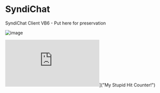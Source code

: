 # SyndiChat
SyndiChat Client VB6 - Put here for preservation

![image](https://github.com/tolsen64/SyndiChat/assets/5026562/7c36637a-34c2-43fd-898c-248bcefb9880)

![Hit Counter](http://tolsen64.com:8080/hc/index.php?id=GitHub.SyndiChat)]("My Stupid Hit Counter!")
